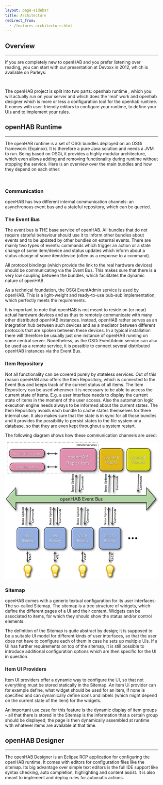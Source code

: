 ```yaml
---
layout: page-sidebar
title: Architecture
redirect_from:
  - /features-architecture.html
---
```

## Overview

---

If you are completely new to openHAB and you prefer listening over reading, you can start with our presentation at Devoxx in 2012, which is available on Parleys:

<div class='img-wrapper'><a href='http://parleys.com/play/5148922b0364bc17fc56c8c3/chapter10/agenda'><img alt='' src='https://raw.github.com/wiki/openhab/openhab/images/parleys.jpg'></a></div>

The openHAB project is split into two parts: openhab runtime , which you will actually run on your server and which does the 'real' work and openhab designer which is more or less a configuration tool for the openhab runtime. It comes with user-friendly editors to configure your runtime, to define your UIs and to implement your rules.

## openHAB Runtime

---

The openHAB runtime is a set of OSGi bundles deployed on an OSGi framework (Equinox). It is therefore a pure Java solution and needs a JVM to run. Being based on OSGi, it provides a highly modular architecture, which even allows adding and removing functionality during runtime without stopping the service. Here is an overview over the main bundles and how they depend on each other:

<div class='img-wrapper'><img alt='' src='https://github.com/openhab/openhab/wiki/images/architecture.png'></div>

### Communication

openHAB has two different internal communication channels: an asynchronous event bus and a stateful repository, which can be queried.

### The Event Bus

The event bus is THE base service of openHAB. All bundles that do not require stateful behaviour should use it to inform other bundles about events and to be updated by other bundles on external events. There are mainly two types of events: commands which trigger an action or a state change of some item/device and status updates which inform about a status change of some item/device (often as a response to a command).

All protocol bindings (which provide the link to the real hardware devices) should be communicating via the Event Bus. This makes sure that there is a very low coupling between the bundles, which facilitates the dynamic nature of openHAB.

As a technical foundation, the OSGi EventAdmin service is used by openHAB. This is a light-weight and ready-to-use pub-sub implementation, which perfectly meets the requirements.

It is important to note that openHAB is not meant to reside on (or near) actual hardware devices and as thus to remotely communicate with many other distributed openHAB instances. Instead, openHAB rather serves as an integration hub between such devices and as a mediator between different protocols that are spoken between these devices. In a typical installation there will therefore be usually just one instance of openHAB running on some central server. Nonetheless, as the OSGi EventAdmin service can also be used as a remote service, it is possible to connect several distributed openHAB instances via the Event Bus.

### Item Repository

Not all functionality can be covered purely by stateless services. Out of this reason openHAB also offers the Item Repository, which is connected to the Event Bus and keeps track of the current status of all items. The Item Repository can be used whenever it is necessary to be able to access the current state of items. E.g. a user interface needs to display the current state of items in the moment of the user access. Also the automation logic execution engine needs always to be informed about the current states. The Item Repository avoids each bundle to cache states themselves for there internal use. It also makes sure that the state is in sync for all those bundles and it provides the possibility to persist states to the file system or a database, so that they are even kept throughout a system restart.

The following diagram shows how these communication channels are used:

<div class='img-wrapper'><img alt='' src='/assets/images/architecture/events.png'></div>

### Sitemap

openHAB comes with a generic textual configuration for its user interfaces: The so-called Sitemap. The sitemap is a tree structure of widgets, which define the different pages of a UI and their content. Widgets can be associated to items, for which they should show the status and/or control elements.

The definition of the Sitemap is quite abstract by design; it is supposed to be a suitable UI model for different kinds of user interfaces, so that the user does not have to configure each of them in case he sets up multiple UIs. If a UI has further requirements on top of the sitemap, it is still possible to introduce additional configuration options which are then specific for the UI in question.

### Item UI Providers

Item UI providers offer a dynamic way to configure the UI, so that not everything must be stored statically in the Sitemap. An item UI provider can for example define, what widget should be used for an item, if none is specified and can dynamically define icons and labels (which might depend on the current state of the item) for the widgets.

An important use case for this feature is the dynamic display of item groups - all that there is stored in the Sitemap is the information that a certain group should be displayed; the page is then dynamically assembled at runtime with whatever items are available at that time.

## openHAB Designer

---

The openHAB Designer is an Eclipse RCP application for configuring the openHAB runtime. It comes with editors for configuration files like the sitemap. Its big advantage over simple text editors is the full IDE support like syntax checking, auto completion, highlighting and content assist. It is also meant to implement and deploy rules for automatic actions.